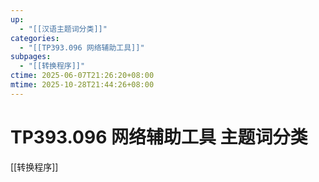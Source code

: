 ```yaml
---
up:
  - "[[汉语主题词分类]]"
categories:
  - "[[TP393.096 网络辅助工具]]"
subpages:
  - "[[转换程序]]"
ctime: 2025-06-07T21:26:20+08:00
mtime: 2025-10-28T21:44:26+08:00
---
```


# TP393.096 网络辅助工具 主题词分类

[[转换程序]]

